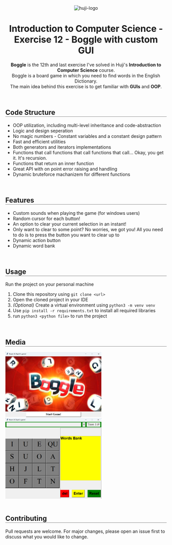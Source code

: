 <div align="center">
  <img src="https://upload.wikimedia.org/wikipedia/commons/thumb/4/4d/Hebrew_University_Logo.svg/1200px-Hebrew_University_Logo.svg.png" alt="huji-logo" height="150px" />
  <h1 align="center" style="border-bottom: none"><b>Introduction to Computer Science - Exercise 12 - Boggle with custom GUI</b></h1>


<div align="center">
  <p align="center">
    <b>Boggle</b> is the 12th and last exercise I've solved in Huji's <b>Introduction to Computer Science</b> course.
    <br>
    Boggle is a board game in which you need to find words in the English Dictionary.
    <br>
    The main idea behind this exercise is to get familiar with <b>GUIs</b> and <b>OOP</b>.
  </p>
</div>

<br>

<div align="left">
  <h2 align="left" style="border-bottom: 1px solid gray">Code Structure</h2>

  <ul align="left">
    <li>OOP utilization, including multi-level inheritance and code-abstraction</li>
    <li>Logic and design seperation</li>
    <li>No magic numbers - Constant variables and a constant design pattern</li>
    <li>Fast and efficient utilities</li>
    <li>Both generators and iterators implementations</li>
    <li>Functions that call functions that call functions that call... Okay, you get it. It's recursion.</li>
    <li>Functions that return an inner function</li>
    <li>Great API with on point error raising and handling</li>
    <li>Dynamic bruteforce machanizem for different functions</li>
  </ul>
</div>

<br>

<div align="left">
  <h2 align="left" style="border-bottom: 1px solid gray">Features</h2>

  <ul align="left">
    <li>Custom sounds when playing the game (for windows users)</li>
    <li>Random cursor for each button!</li>
    <li>An option to clear your current selection in an instant!</li>
    <li>Only want to clear to some point? No worries, we got you! All you need to do is to press the button you want to clear up to</li>
    <li>Dynamic action button</li>
    <li>Dynamic word bank</li>
  </ul>
</div>

<br>

<div align="left">
  <h2 align="left" style="border-bottom: 1px solid gray">Usage</h2>

  <p>Run the project on your personal machine</p>
  <ol align="left">
    <li>Clone this repository using <code>git clone &lt;url&gt;</code></li>
    <li>Open the cloned project in your IDE</li>
    <li><i>(Optional)</i> Create a virtual environment using <code>python3 -m venv venv</code></li>
    <li>Use <code>pip install -r requirements.txt</code> to install all required libraries</li>
    <li>run <code>python3 &lt;python file&gt;</code> to run the project</li>
  </ol>
</div>

<br>

<div align="left">
  <h2 align="left" style="border-bottom: 1px solid gray">Media</h2>

  <div align="left">
    <img src="./media/1.png" alt="1" width="300px" />
    <br>
    <img src="./media/2.png" alt="1" width="300px" />
  </div>
</div>

<br>

<div align="left">
  <h2 align="left" style="border-bottom: 1px solid gray">Contributing</h2>

  <p align="left">
    Pull requests are welcome. For major changes, please open an issue first to discuss what you would like to change.
  </p>
</div>
